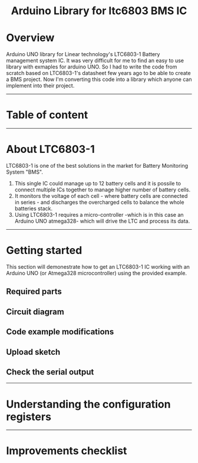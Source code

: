 <h1 align="center">Arduino Library for ltc6803 BMS IC</h1>

# Overview
Arduino UNO library for Linear technology's LTC6803-1 Battery management system IC. It was very difficult for me to find an easy to use library with exmaples for arduino UNO. So I had to write the code from scratch based on LTC6803-1's datasheet few years ago to be able to create a BMS project. Now I'm converting this code into a library which anyone can implement into their project. 

---

# Table of content

---

# About LTC6803-1
LTC6803-1 is one of the best solutions in the market for Battery Monitoring System "BMS". 
1. This single IC could manage up to 12 battery cells and it is possile to connect multiple ICs together to manage higher number of battery cells. 
2. It monitors the voltage of each cell - where battery cells are connected in series - and discharges the overcharged cells to balance the whole batteries stack. 
3. Using LTC6803-1 requires a micro-controller -which is in this case an Arduino UNO atmega328- which will drive the LTC and process its data.

---

# Getting started
This section will demonestrate how to get an LTC6803-1 IC working with an Arduino UNO (or Atmega328 microcontroller) using the provided example. 
## Required parts
## Circuit diagram
## Code example modifications
## Upload sketch
## Check the serial output

---

# Understanding the configuration registers

---

# Improvements checklist
